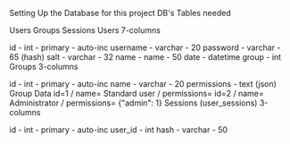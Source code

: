 Setting Up the Database for this project
DB's Tables needed

Users
Groups
Sessions
Users
7-columns

id - int - primary - auto-inc
username - varchar - 20
password - varchar - 65 (hash)
salt - varchar - 32
name - name - 50
date - datetime
group - int
Groups
3-columns

id - int - primary - auto-inc
name - varchar - 20
permissions - text (json)
Group Data
id=1 / name= Standard user / permissions=
id=2 / name= Administrator / permissions= {"admin": 1}
Sessions (user_sessions)
3-columns

id - int - primary - auto-inc
user_id - int
hash - varchar - 50
